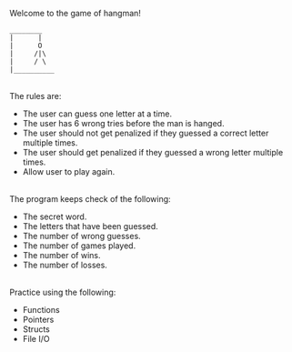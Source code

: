 Welcome to the game of hangman!

    ________
    |      |
    |      O
    |     /|\
    |     / \
    |__________


<br>The rules are:<br>
- The user can guess one letter at a time.<br>
- The user has 6 wrong tries before the man is hanged.<br>
- The user should not get penalized if they guessed a correct letter multiple times.<br>
- The user should get penalized if they guessed a wrong letter multiple times.<br>
- Allow user to play again.<br><br>

The program keeps check of the following:<br>
- The secret word.<br>
- The letters that have been guessed.<br>
- The number of wrong guesses.<br>
- The number of games played.<br>
- The number of wins.<br>
- The number of losses.<br><br>

Practice using the following:<br>
- Functions<br>
- Pointers<br>
- Structs<br>
- File I/O<br>

